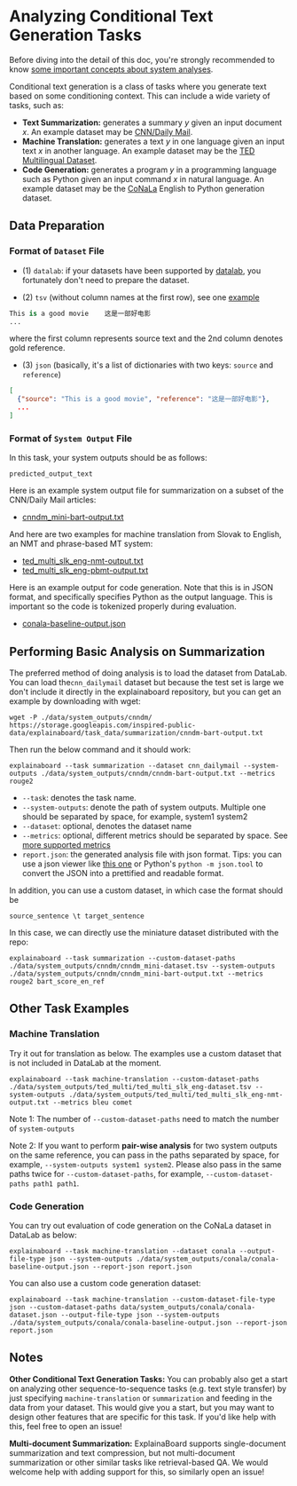 # Analyzing Conditional Text Generation Tasks

Before diving into the detail of this doc, you're strongly recommended to know [some
important concepts about system analyses](concepts_about_system_analysis.md).


Conditional text generation is a class of tasks where you generate text based on some conditioning context.
This can include a wide variety of tasks, such as:

* **Text Summarization:** generates a summary *y* given an input document *x*.
  An example dataset may be [CNN/Daily Mail](http://datalab.nlpedia.ai/#/normal_dataset/6176883933e51a7edda9dd68/dataset_metadata).
* **Machine Translation:** generates a text *y* in one language given an input text *x* in another language.
  An example dataset may be the [TED Multilingual Dataset](https://huggingface.co/datasets/ted_multi).
* **Code Generation:** generates a program *y* in a programming language such as Python given an input command *x* in natural language.
  An example dataset may be the [CoNaLa](https://conala-corpus.github.io/) English to Python generation dataset.


## Data Preparation

 
### Format of `Dataset` File


* (1) `datalab`: if your datasets have been supported by [datalab](https://github.com/ExpressAI/DataLab/tree/main/datasets),
    you fortunately don't need to prepare the dataset. 

* (2) `tsv` (without column names at the first row), see one [example](https://github.com/neulab/ExplainaBoard/blob/main/data/system_outputs/cnndm/cnndm_mini-dataset.tsv)
```python
This is a good movie    这是一部好电影
...
```
where the first column represents source text and the 2nd column denotes gold reference.

* (3) `json` (basically, it's a list of dictionaries with two keys: `source` and `reference`)
```json
[
  {"source": "This is a good movie", "reference": "这是一部好电影"},
  ...
]
```




### Format of `System Output` File
In this task, your system outputs should be as follows:


```
predicted_output_text
```

Here is an example system output file for summarization on a subset of the CNN/Daily Mail articles:
* [cnndm_mini-bart-output.txt](https://github.com/neulab/ExplainaBoard/blob/main/data/system_outputs/cnndm/cnndm_mini-bart-output.txt) 

And here are two examples for machine translation from Slovak to English, an NMT and phrase-based MT system:
* [ted_multi_slk_eng-nmt-output.txt](https://github.com/neulab/ExplainaBoard/blob/main/data/system_outputs/ted_multi/ted_multi_slk_eng-nmt-output.txt) 
* [ted_multi_slk_eng-pbmt-output.txt](https://github.com/neulab/ExplainaBoard/blob/main/data/system_outputs/ted_multi/ted_multi_slk_eng-pbmt-output.txt) 

Here is an example output for code generation. Note that this is in JSON format, and specifically specifies Python as the output language.
This is important so the code is tokenized properly during evaluation.
* [conala-baseline-output.json](https://github.com/neulab/ExplainaBoard/blob/main/data/system_outputs/conala/conala-baseline-output.json)

## Performing Basic Analysis on Summarization

The preferred method of doing analysis is to load the dataset from DataLab.
You can load the`cnn_dailymail` dataset but because the test set is large we don't
include it directly in the explainaboard repository, but you can get an example by
downloading with wget:
```shell
wget -P ./data/system_outputs/cnndm/ https://storage.googleapis.com/inspired-public-data/explainaboard/task_data/summarization/cnndm-bart-output.txt
```

Then run the below command and it should work:
```shell
explainaboard --task summarization --dataset cnn_dailymail --system-outputs ./data/system_outputs/cnndm/cnndm-bart-output.txt --metrics rouge2
```

* `--task`: denotes the task name.
* `--system-outputs`: denote the path of system outputs. Multiple one should be
  separated by space, for example, system1 system2
* `--dataset`: optional, denotes the dataset name
* `--metrics`: optional, different metrics should be separated by space. See [more supported metrics](https://github.com/neulab/ExplainaBoard/blob/main/docs/supported_tasks.md#summarization)
* `report.json`: the generated analysis file with json format. Tips: you can use a json viewer
  like [this one](http://jsonviewer.stack.hu/) or Python's `python -m json.tool` to convert
  the JSON into a prettified and readable format.

In addition, you can use a custom dataset, in which case the format should be
```
source_sentence \t target_sentence
```

In this case, we can directly use the miniature dataset distributed with the repo:
```shell
explainaboard --task summarization --custom-dataset-paths ./data/system_outputs/cnndm/cnndm_mini-dataset.tsv --system-outputs ./data/system_outputs/cnndm/cnndm_mini-bart-output.txt --metrics rouge2 bart_score_en_ref
```

## Other Task Examples

### Machine Translation

Try it out for translation as below. The examples use a custom dataset that is not included in DataLab at the moment.
```shell
explainaboard --task machine-translation --custom-dataset-paths ./data/system_outputs/ted_multi/ted_multi_slk_eng-dataset.tsv --system-outputs ./data/system_outputs/ted_multi/ted_multi_slk_eng-nmt-output.txt --metrics bleu comet
```
Note 1: The number of `--custom-dataset-paths` need to match the number of `system-outputs`

Note 2: If you want to perform **pair-wise analysis** for two system outputs on the same reference, you can pass in the paths separated by space, for example, `--system-outputs system1 system2`. Please also pass in the same paths twice for `--custom-dataset-paths`, for example, `--custom-dataset-paths path1 path1`. 

### Code Generation

You can try out evaluation of code generation on the CoNaLa dataset in DataLab as below:
```shell
explainaboard --task machine-translation --dataset conala --output-file-type json --system-outputs ./data/system_outputs/conala/conala-baseline-output.json --report-json report.json
```

You can also use a custom code generation dataset:
```shell
explainaboard --task machine-translation --custom-dataset-file-type json --custom-dataset-paths data/system_outputs/conala/conala-dataset.json --output-file-type json --system-outputs ./data/system_outputs/conala/conala-baseline-output.json --report-json report.json
```

## Notes

**Other Conditional Text Generation Tasks:** You can probably also get a start on
analyzing other sequence-to-sequence tasks (e.g. text style transfer) by just specifying
`machine-translation` or `summarization` and feeding in the data from your dataset.
This would give you a start, but you may want to design other features that are specific
for this  task. If you'd like help with this, feel free to open an issue!

**Multi-document Summarization:** ExplainaBoard supports single-document summarization
and text compression, but not multi-document summarization or other similar tasks like
retrieval-based QA.  We would welcome help with adding support for this, so similarly open an issue!
